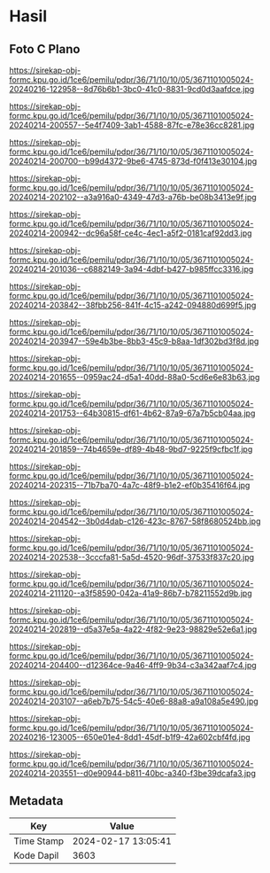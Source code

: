 # Hasil

## Foto C Plano

https://sirekap-obj-formc.kpu.go.id/1ce6/pemilu/pdpr/36/71/10/10/05/3671101005024-20240216-122958--8d76b6b1-3bc0-41c0-8831-9cd0d3aafdce.jpg

https://sirekap-obj-formc.kpu.go.id/1ce6/pemilu/pdpr/36/71/10/10/05/3671101005024-20240214-200557--5e4f7409-3ab1-4588-87fc-e78e36cc8281.jpg

https://sirekap-obj-formc.kpu.go.id/1ce6/pemilu/pdpr/36/71/10/10/05/3671101005024-20240214-200700--b99d4372-9be6-4745-873d-f0f413e30104.jpg

https://sirekap-obj-formc.kpu.go.id/1ce6/pemilu/pdpr/36/71/10/10/05/3671101005024-20240214-202102--a3a916a0-4349-47d3-a76b-be08b3413e9f.jpg

https://sirekap-obj-formc.kpu.go.id/1ce6/pemilu/pdpr/36/71/10/10/05/3671101005024-20240214-200942--dc96a58f-ce4c-4ec1-a5f2-0181caf92dd3.jpg

https://sirekap-obj-formc.kpu.go.id/1ce6/pemilu/pdpr/36/71/10/10/05/3671101005024-20240214-201036--c6882149-3a94-4dbf-b427-b985ffcc3316.jpg

https://sirekap-obj-formc.kpu.go.id/1ce6/pemilu/pdpr/36/71/10/10/05/3671101005024-20240214-203842--38fbb256-841f-4c15-a242-094880d699f5.jpg

https://sirekap-obj-formc.kpu.go.id/1ce6/pemilu/pdpr/36/71/10/10/05/3671101005024-20240214-203947--59e4b3be-8bb3-45c9-b8aa-1df302bd3f8d.jpg

https://sirekap-obj-formc.kpu.go.id/1ce6/pemilu/pdpr/36/71/10/10/05/3671101005024-20240214-201655--0959ac24-d5a1-40dd-88a0-5cd6e6e83b63.jpg

https://sirekap-obj-formc.kpu.go.id/1ce6/pemilu/pdpr/36/71/10/10/05/3671101005024-20240214-201753--64b30815-df61-4b62-87a9-67a7b5cb04aa.jpg

https://sirekap-obj-formc.kpu.go.id/1ce6/pemilu/pdpr/36/71/10/10/05/3671101005024-20240214-201859--74b4659e-df89-4b48-9bd7-9225f9cfbc1f.jpg

https://sirekap-obj-formc.kpu.go.id/1ce6/pemilu/pdpr/36/71/10/10/05/3671101005024-20240214-202315--71b7ba70-4a7c-48f9-b1e2-ef0b35416f64.jpg

https://sirekap-obj-formc.kpu.go.id/1ce6/pemilu/pdpr/36/71/10/10/05/3671101005024-20240214-204542--3b0d4dab-c126-423c-8767-58f8680524bb.jpg

https://sirekap-obj-formc.kpu.go.id/1ce6/pemilu/pdpr/36/71/10/10/05/3671101005024-20240214-202538--3cccfa81-5a5d-4520-96df-37533f837c20.jpg

https://sirekap-obj-formc.kpu.go.id/1ce6/pemilu/pdpr/36/71/10/10/05/3671101005024-20240214-211120--a3f58590-042a-41a9-86b7-b78211552d9b.jpg

https://sirekap-obj-formc.kpu.go.id/1ce6/pemilu/pdpr/36/71/10/10/05/3671101005024-20240214-202819--d5a37e5a-4a22-4f82-9e23-98829e52e6a1.jpg

https://sirekap-obj-formc.kpu.go.id/1ce6/pemilu/pdpr/36/71/10/10/05/3671101005024-20240214-204400--d12364ce-9a46-4ff9-9b34-c3a342aaf7c4.jpg

https://sirekap-obj-formc.kpu.go.id/1ce6/pemilu/pdpr/36/71/10/10/05/3671101005024-20240214-203107--a6eb7b75-54c5-40e6-88a8-a9a108a5e490.jpg

https://sirekap-obj-formc.kpu.go.id/1ce6/pemilu/pdpr/36/71/10/10/05/3671101005024-20240216-123005--650e01e4-8dd1-45df-b1f9-42a602cbf4fd.jpg

https://sirekap-obj-formc.kpu.go.id/1ce6/pemilu/pdpr/36/71/10/10/05/3671101005024-20240214-203551--d0e90944-b811-40bc-a340-f3be39dcafa3.jpg


## Metadata

| Key        | Value               |
| ---------- | ------------------- |
| Time Stamp | 2024-02-17 13:05:41 |
| Kode Dapil | 3603                |



